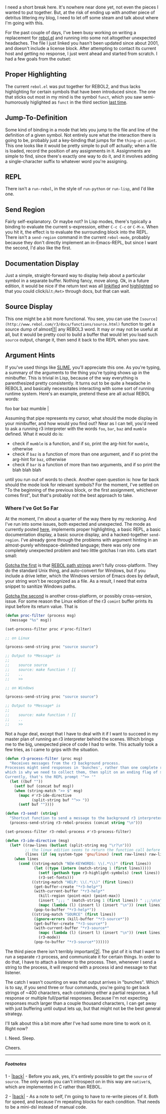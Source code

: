 I need a short break here. It's nowhere near done yet, not even the pieces I wanted to put together. But, at the risk of ending up with another piece of detritus littering my blog, I need to let off some steam and talk about where I'm going with this.

For the past couple of days, I've been busy working on writing a replacement for [rebol.el](http://www.rebol.com/tools/rebol.el) and running into some not altogether unexpected headaches. The file I just linked you hasn't been updated since about 2001, and doesn't include a license block. After attempting to contact its current host and getting no response, I just went ahead and started from scratch. I had a few goals from the outset:

## <a name="proper-highlighting" href="#proper-highlighting"></a>Proper Highlighting

The current `rebol.el` was put together for REBOL2, and thus lacks highlighting for certain symbols that have been introduced since. The one that sticks out most in my mind is the symbol `funct`, which you saw semi-humorously higlighted as `funct` in the third section [last time](http://langnostic.blogspot.ca/2013/07/rebol-without-cause.html).

## <a name="jumptodefinition" href="#jumptodefinition"></a>Jump-To-Definition

Some kind of binding in a mode that lets you jump to the file and line of the definition of a given symbol. Not entirely sure what the interaction there is going to be, probably just a key-binding that jumps for the `thing-at-point`. This one looks like it would be pretty simple to pull off actually; when a file is loaded, record the position of any assignments in it. Assignments are simple to find, since there's exactly one way to do it, and it involves adding a single-character suffix to whatever word you're assigning.

## <A NAME="REPL" HREF="#REPL"></A>REPL

There isn't a `run-rebol`, in the style of `run-python` or `run-lisp`, and I'd like one.

## <a name="send-region" href="#send-region"></a>Send Region

Fairly self-explanatory. Or maybe not? In Lisp modes, there's typically a binding to evaluate the current s-expression, either `C-c C-c` or `C-M-x`. When you hit it, the effect is to evaluate the surrounding block into the REPL. There isn't a `send-region` command in the current `rebol-mode`, probably because they don't directly implement an in-Emacs-REPL, but since I want the second, I'd also like the first.

## <a name="documentation-display" href="#documentation-display"></a>Documentation Display

Just a simple, straight-forward way to display help about a particular symbol in a separate buffer. Nothing fancy, move along. Ok, in a future edition, it would be nice if the return text was all [linkified](http://www.gnu.org/software/emacs/manual/html_node/elisp/Clickable-Text.html) and [highlighted](https://www.gnu.org/software/emacs/manual/html_node/elisp/Text-Properties.html#Text-Properties) so that you could click/`&lt;Ret>` through docs, but that can wait.

## <a name="source-display" href="#source-display"></a>Source Display

This one might be a bit more functional. You see, you can use the `[source](http://www.rebol.com/r3/docs/functions/source.html)` function to get a source dump of almost<a name="note-Fri-Aug-02-000908EDT-2013"></a>[|1|](#foot-Fri-Aug-02-000908EDT-2013) any REBOL3 word. It may or may not be useful at all, but it would be pretty cool to build a buffer that would let you load such `source` output, change it, then send it back to the REPL when you save.

## <a name="argument-hints" href="#argument-hints"></a>Argument Hints

If you've used things like [SLIME](http://common-lisp.net/project/slime/), you'll appreciate this one. As you're typing, a summary of the arguments to the thing you're typing shows up in the minibuffer. This is trivial in Lisp, because of the way everything is parenthesized pretty consistently. It turns out to be quite a headache in REBOL3, and basically necessitates interacting with some sort of running runtime system. Here's an example, pretend these are all actual REBOL words:

foo bar baz mumble |

Assuming that pipe represents my cursor, what should the mode display in your minibuffer, and how would you find out? Near as I can tell, you'd need to ask a running r3 interpreter with the words `foo`, `bar`, `baz` and `mumble` defined. What it would do is:


-   check if `mumble` is a function, and if so, print the arg-hint for `mumble`, otherwise
-   check if `baz` is a function of more than one argument, and if so print the arg-hint for `baz`, otherwise
-   check if `bar` is a function of more than two arguments, and if so print the blah blah blah


until you run out of words to check. Another open question is: how far back should the mode look for relevant symbols? For the moment, I've settled on "To the beginning of the previous block, or the first assignment, whichever comes first", but that's probably not the best approach to take.

### <a name="where-ive-got-so-far" href="#where-ive-got-so-far"></a>Where I've Got So Far

At the moment, I'm about a quarter of the way there by my reckoning. And I've run into some issues, both expected and unexpected. The mode as currently posted [here](https://github.com/Inaimathi/r3-mode), implements proper highlighting, a basic REPL, a basic documentation display, a basic source display, and a hacked-together `send-region`. I've already gone through the problems with argument hinting in an almost-purely whitespace-delimited language; there was only one completely unexpected problem and two little gotchas I ran into. Lets start small:

[Gotcha the first](https://github.com/Inaimathi/r3-mode/blob/master/r3-mode.el#L93-L96) is that [REBOL path strings](http://www.rebol.com/docs/core23/rebolcore-12.html#section-2.2) aren't fully cross-platform. They do the standard Unix thing, and auto-convert for Windows, but if you include a drive letter, which the Windows version of Emacs does by default, your string won't be recognized as a file. As a result, I need that extra snippet to sanitize Windows paths.

[Gotcha the second](https://github.com/Inaimathi/r3-mode/blob/master/r3-mode.el#L51-L53) is another cross-platform, or possibly cross-version, issue. For some reason the Linux edition of the r3 `comint` buffer prints its input before its return value. That is

```lisp
(defun proc-filter (process msg)
  (message "%s" msg))

(set-process-filter proc #'proc-filter)

;; on Linux

(process-send-string proc "source source")

;; Output to *Message* is
;;
;;    source source
;;    source: make function ! [[ 
;;    ..
;;    >>

;; on Windows

(process-send-string proc "source source")

;; Output to *Message* is
;;
;;    source: make function ! [[ 
;;    ..
;;    >>
```

Not a *huge* deal, except that I have to deal with it if I want to succeed in my master plan of running an r3 interpreter behind the scenes. Which brings me to the big, unexpected piece of code I had to write. This actually took a few tries, as I came to grips with the situation.

```lisp
(defun r3-process-filter (proc msg)
  "Receives messages from the r3 background process.
Processes might send responses in 'bunches', rather than one complete response,
which is why we need to collect them, then split on an ending flag of some sort.
Currently, that's the REPL prompt '^>> '"
  (let ((buf ""))
    (setf buf (concat buf msg))
    (when (string-match ">> $" msg)
      (mapc #'r3-ide-directive 
            (split-string buf "^>> "))
      (setf buf ""))))

(defun r3-send! (string)
  "Shortcut function to send a message to the background r3 interpreter process"
  (process-send-string r3-rebol-process (concat string "\n")))

(set-process-filter r3-rebol-process #'r3-process-filter)

(defun r3-ide-directive (msg)
  (let* ((raw-lines (butlast (split-string msg "\r?\n")))
         ;; the linux edition seems to return the function call before its output. Might also be an Emacs version issue.
         (lines (if (eq system-type 'gnu/linux) (rest raw-lines) raw-lines)))
    (when lines
      (cond ((string-match "NEW-KEYWORDS: \\(.*\\)" (first lines))
             (let ((type (intern (match-string 1 (first lines)))))
               (setf (gethash type r3-highlight-symbols) (rest lines))
               (r3-set-fonts)))
            ((string-match "HELP: \\(.*\\)" (first lines))
             (get-buffer-create "*r3-help*")
             (with-current-buffer "*r3-help*"
               (kill-region (point-min) (point-max))
               (insert ";;; " (match-string 1 (first lines)) " ;;;\n\n")
               (mapc (lambda (l) (insert l) (insert "\n")) (rest lines)))
             (pop-to-buffer "*r3-help*"))
            ((string-match "SOURCE" (first lines))
             (ignore-errors (kill-buffer "*r3-source*"))
             (get-buffer-create "*r3-source*")
             (with-current-buffer "*r3-source*"
               (mapc (lambda (l) (insert l) (insert "\n")) (rest lines))
               (r3-mode))
             (pop-to-buffer "*r3-source*"))))))
```

The third piece there isn't terribly important<a name="note-Fri-Aug-02-000919EDT-2013"></a>[|2|](#foot-Fri-Aug-02-000919EDT-2013). The gist of it is that I want to run a separate `r3` process, and communicate it for certain things. In order to do that, I have to attach a listener to the process. Then, whenever I send a string to the process, it will respond with a process id and message to that listener.

The catch I wasn't counting on was that output arrives in "bunches". Which is to say, if you send three or four commands, you're going to get back strings of ~400 characters, each containing either a partial response, a full response or multiple full/partial responses. Because I'm not expecting responses much larger than a couple thousand characters, I can get away with just buffering until output lets up, but that might not be the best general strategy.

I'll talk about this a bit more after I've had some more time to work on it. Right now?

I. Need. Sleep.

Cheers.


* * *
##### Footnotes

1 - <a name="foot-Fri-Aug-02-000908EDT-2013"></a>[|back|](#note-Fri-Aug-02-000908EDT-2013) - Before you ask, yes, it's entirely possible to get the `source` of `source`. The only words you can't introspect on in this way are `native!`s, which are implemented in C rather than REBOL.

2 - <a name="foot-Fri-Aug-02-000919EDT-2013"></a>[|back|](#note-Fri-Aug-02-000919EDT-2013) - As a note to self, I'm going to have to re-write pieces of it. Both for speed, and because I'm repeating blocks for each condition. That needs to be a mini-dsl instead of manual code.
